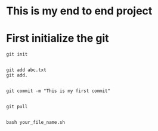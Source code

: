 # This is my end to end project 

# First initialize the git

```
git init
```

```

git add abc.txt
git add.

```

```

git commit -m "This is my first commit"

```

```

git pull

```

```

bash your_file_name.sh

```